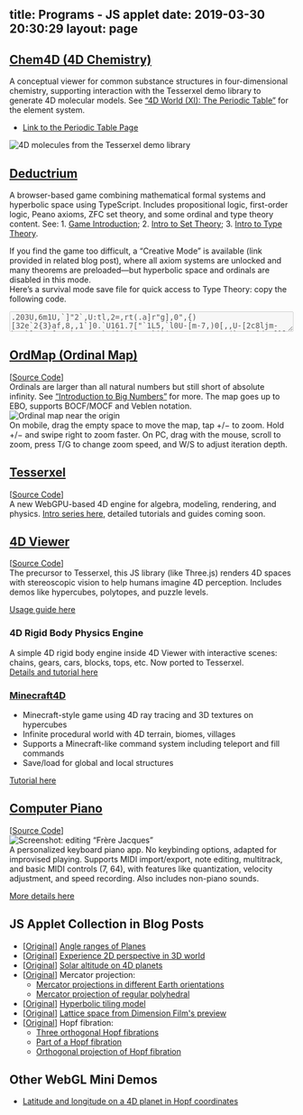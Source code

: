 title: Programs - JS applet
date: 2019-03-30 20:30:29
layout: page
---
<div class="markdown-body">

## [Chem4D (4D Chemistry)](https://wxyhly.github.io/Chem4D/)
A conceptual viewer for common substance structures in four-dimensional chemistry, supporting interaction with the Tesserxel demo library to generate 4D molecular models. See [“4D World (XI): The Periodic Table”](/archives/elem4d/) for the element system.
- [Link to the Periodic Table Page](https://wxyhly.github.io/Chem4D/periodic/)

![4D molecules from the Tesserxel demo library](/img/chemie006.jpg?size=500x)
## [Deductrium](https://wxyhly.github.io/deductrium/)
A browser-based game combining mathematical formal systems and hyperbolic space using TypeScript. Includes propositional logic, first-order logic, Peano axioms, ZFC set theory, and some ordinal and type theory content. See: 1. [Game Introduction](https://github.com/wxyhly/deductrium/blob/main/readme_en.md); 2. [Intro to Set Theory](/archives/1stlogic/); 3. [Intro to Type Theory](/archives/hottese/).

If you find the game too difficult, a “Creative Mode” is available (link provided in related blog post), where all axiom systems are unlocked and many theorems are preloaded—but hyperbolic space and ordinals are disabled in this mode.  
Here’s a survival mode save file for quick access to Type Theory: copy the following code.

<textarea id="progress-hott" style="width:100%" disabled>.203U,6m1U,`]"2`,U:tl,2=,rt(.a]r"g],0",{)[32e`2{3}af,8,,1`]0.`U161.7["`1L5,`l0U-[m-7,)0[,,U-[2c8ljm-b"5`]4=,a[9,.`2..4"e`#j],0(,,,:`i`i9a,1"09.yo0,3(`p,rU[d73]}l.g`.-"j198]e.]c",)""p"-0fo[[U.o1ph=2#,</textarea>
<script>
    const textarea = document.getElementById("progress-hott");
    textarea.onclick = window.onload = function() {
        textarea.select(); // Select all content
    };
</script>

## [OrdMap (Ordinal Map)](https://wxyhly.github.io/ordmap/)
[[Source Code](https://github.com/wxyhly/ordmap)]  
Ordinals are larger than all natural numbers but still short of absolute infinity. See [“Introduction to Big Numbers”](/archives/ggg-ord/) for more. The map goes up to EBO, supports BOCF/MOCF and Veblen notation.  
![Ordinal map near the origin](/img/ord006.png)  
On mobile, drag the empty space to move the map, tap +/− to zoom. Hold +/− and swipe right to zoom faster. On PC, drag with the mouse, scroll to zoom, press T/G to change zoom speed, and W/S to adjust iteration depth.

## [Tesserxel](https://wxyhly.github.io/tesserxel/examples/#)
[[Source Code](https://github.com/wxyhly/tesserxel)]  
A new WebGPU-based 4D engine for algebra, modeling, rendering, and physics. [Intro series here](/categories/Tesserxel系列/), detailed tutorials and guides coming soon.

## [4D Viewer](https://wxyhly.github.io/4dViewer/)  
[[Source Code](https://github.com/wxyhly/4dViewer)]  
The precursor to Tesserxel, this JS library (like Three.js) renders 4D spaces with stereoscopic vision to help humans imagine 4D perception. Includes demos like hypercubes, polytopes, and puzzle levels.

[Usage guide here](/archives/eye3d/)

### 4D Rigid Body Physics Engine  
A simple 4D rigid body engine inside 4D Viewer with interactive scenes: chains, gears, cars, blocks, tops, etc. Now ported to Tesserxel.  
[Details and tutorial here](/archives/newton4/)

### [Minecraft4D](https://wxyhly.github.io/4dViewer/minecraft4d/)  
- Minecraft-style game using 4D ray tracing and 3D textures on hypercubes  
- Infinite procedural world with 4D terrain, biomes, villages  
- Supports a Minecraft-like command system including teleport and fill commands  
- Save/load for global and local structures  

[Tutorial here](/archives/mc4tutorial/)

## [Computer Piano](https://wxyhly.github.io/Eop/)  
[[Source Code](https://github.com/wxyhly/Eop)]  
![Screenshot: editing “Frère Jacques”](img/eopplt002.png)  
A personalized keyboard piano app. No keybinding options, adapted for improvised playing. Supports MIDI import/export, note editing, multitrack, and basic MIDI controls (7, 64), with features like quantization, velocity adjustment, and speed recording. Also includes non-piano sounds.

[More details here](/archives/Eop-Analogue/)

## JS Applet Collection in Blog Posts
- [[Original](/archives/subspace-angle/)] [Angle ranges of Planes](/three/angle_range.html)
- [[Original](/archives/eye2d/)] [Experience 2D perspective in 3D world](/three/3dviewer42der.html)
- [[Original](/archives/orbit4d/)] [Solar altitude on 4D planets](/three/4dOrbit.html)
- [[Original](/archives/projearth/)] Mercator projection:
    + [Mercator projections in different Earth orientations](/three/shaderEarth.html)
    + [Mercator projection of regular polyhedral](/three/ployhedralEarth.html)
- [[Original](/archives/escher1/)] [Hyperbolic tiling model](/three/HyperbolicSpace.html)
- [[Original](/archives/josleys4ds/)] [Lattice space from Dimension Film's preview](/three/LatticeViewer.html)
- [[Original](/archives/fibration4ds/)] Hopf fibration:
    + [Three orthogonal Hopf fibrations](/three/Hopf%20fibre1.html)
    + [Part of a Hopf fibration](/three/Hopf%20fibre2.html)
    + [Orthogonal projection of Hopf fibration](/three/Hopf%20fibre3.html)

## Other WebGL Mini Demos
- [Latitude and longitude on a 4D planet in Hopf coordinates](/three/mercator.html)

</div>
